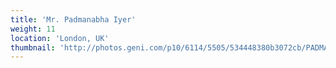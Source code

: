 ```yaml
---
title: 'Mr. Padmanabha Iyer'
weight: 11
location: 'London, UK'
thumbnail: 'http://photos.geni.com/p10/6114/5505/534448380b3072cb/PADMANABHA_IYER_C_original.jpg'
---
```

